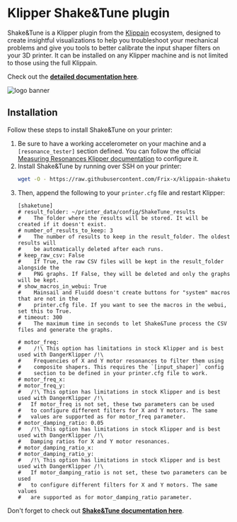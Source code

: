 # Klipper Shake&Tune plugin

Shake&Tune is a Klipper plugin from the [Klippain](https://github.com/Frix-x/klippain) ecosystem, designed to create insightful visualizations to help you troubleshoot your mechanical problems and give you tools to better calibrate the input shaper filters on your 3D printer. It can be installed on any Klipper machine and is not limited to those using the full Klippain.

Check out the **[detailed documentation here](./docs/README.md)**.

![logo banner](./docs/banner.png)


## Installation

Follow these steps to install Shake&Tune on your printer:
  1. Be sure to have a working accelerometer on your machine and a `[resonance_tester]` section defined. You can follow the official [Measuring Resonances Klipper documentation](https://www.klipper3d.org/Measuring_Resonances.html) to configure it.
  1. Install Shake&Tune by running over SSH on your printer:
     ```bash
     wget -O - https://raw.githubusercontent.com/Frix-x/klippain-shaketune/main/install.sh | bash
     ```
  1. Then, append the following to your `printer.cfg` file and restart Klipper:
     ```
     [shaketune]
     # result_folder: ~/printer_data/config/ShakeTune_results
     #    The folder where the results will be stored. It will be created if it doesn't exist.
     # number_of_results_to_keep: 3
     #    The number of results to keep in the result_folder. The oldest results will
     #    be automatically deleted after each runs.
     # keep_raw_csv: False
     #    If True, the raw CSV files will be kept in the result_folder alongside the
     #    PNG graphs. If False, they will be deleted and only the graphs will be kept.
     # show_macros_in_webui: True
     #    Mainsail and Fluidd doesn't create buttons for "system" macros that are not in the
     #    printer.cfg file. If you want to see the macros in the webui, set this to True.
     # timeout: 300
     #    The maximum time in seconds to let Shake&Tune process the CSV files and generate the graphs.

     # motor_freq:
     #    /!\ This option has limitations in stock Klipper and is best used with DangerKlipper /!\
     #    Frequencies of X and Y motor resonances to filter them using
     #    composite shapers. This requires the `[input_shaper]` config
     #    section to be defined in your printer.cfg file to work.
     # motor_freq_x:
     # motor_freq_y:
     #   /!\ This option has limitations in stock Klipper and is best used with DangerKlipper /!\
     #   If motor_freq is not set, these two parameters can be used
     #   to configure different filters for X and Y motors. The same
     #   values are supported as for motor_freq parameter.
     # motor_damping_ratio: 0.05
     #   /!\ This option has limitations in stock Klipper and is best used with DangerKlipper /!\
     #   Damping ratios for X and Y motor resonances. 
     # motor_damping_ratio_x:
     # motor_damping_ratio_y:
     #   /!\ This option has limitations in stock Klipper and is best used with DangerKlipper /!\
     #   If motor_damping_ratio is not set, these two parameters can be used
     #   to configure different filters for X and Y motors. The same values
     #   are supported as for motor_damping_ratio parameter.
     ```

Don't forget to check out **[Shake&Tune documentation here](./docs/README.md)**.
